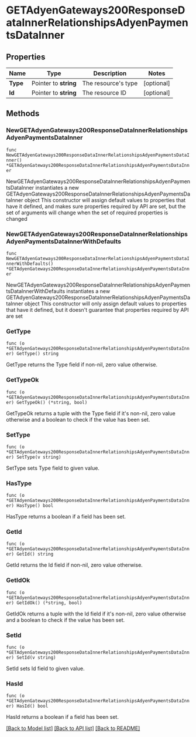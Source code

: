 # GETAdyenGateways200ResponseDataInnerRelationshipsAdyenPaymentsDataInner

## Properties

Name | Type | Description | Notes
------------ | ------------- | ------------- | -------------
**Type** | Pointer to **string** | The resource&#39;s type | [optional] 
**Id** | Pointer to **string** | The resource ID | [optional] 

## Methods

### NewGETAdyenGateways200ResponseDataInnerRelationshipsAdyenPaymentsDataInner

`func NewGETAdyenGateways200ResponseDataInnerRelationshipsAdyenPaymentsDataInner() *GETAdyenGateways200ResponseDataInnerRelationshipsAdyenPaymentsDataInner`

NewGETAdyenGateways200ResponseDataInnerRelationshipsAdyenPaymentsDataInner instantiates a new GETAdyenGateways200ResponseDataInnerRelationshipsAdyenPaymentsDataInner object
This constructor will assign default values to properties that have it defined,
and makes sure properties required by API are set, but the set of arguments
will change when the set of required properties is changed

### NewGETAdyenGateways200ResponseDataInnerRelationshipsAdyenPaymentsDataInnerWithDefaults

`func NewGETAdyenGateways200ResponseDataInnerRelationshipsAdyenPaymentsDataInnerWithDefaults() *GETAdyenGateways200ResponseDataInnerRelationshipsAdyenPaymentsDataInner`

NewGETAdyenGateways200ResponseDataInnerRelationshipsAdyenPaymentsDataInnerWithDefaults instantiates a new GETAdyenGateways200ResponseDataInnerRelationshipsAdyenPaymentsDataInner object
This constructor will only assign default values to properties that have it defined,
but it doesn't guarantee that properties required by API are set

### GetType

`func (o *GETAdyenGateways200ResponseDataInnerRelationshipsAdyenPaymentsDataInner) GetType() string`

GetType returns the Type field if non-nil, zero value otherwise.

### GetTypeOk

`func (o *GETAdyenGateways200ResponseDataInnerRelationshipsAdyenPaymentsDataInner) GetTypeOk() (*string, bool)`

GetTypeOk returns a tuple with the Type field if it's non-nil, zero value otherwise
and a boolean to check if the value has been set.

### SetType

`func (o *GETAdyenGateways200ResponseDataInnerRelationshipsAdyenPaymentsDataInner) SetType(v string)`

SetType sets Type field to given value.

### HasType

`func (o *GETAdyenGateways200ResponseDataInnerRelationshipsAdyenPaymentsDataInner) HasType() bool`

HasType returns a boolean if a field has been set.

### GetId

`func (o *GETAdyenGateways200ResponseDataInnerRelationshipsAdyenPaymentsDataInner) GetId() string`

GetId returns the Id field if non-nil, zero value otherwise.

### GetIdOk

`func (o *GETAdyenGateways200ResponseDataInnerRelationshipsAdyenPaymentsDataInner) GetIdOk() (*string, bool)`

GetIdOk returns a tuple with the Id field if it's non-nil, zero value otherwise
and a boolean to check if the value has been set.

### SetId

`func (o *GETAdyenGateways200ResponseDataInnerRelationshipsAdyenPaymentsDataInner) SetId(v string)`

SetId sets Id field to given value.

### HasId

`func (o *GETAdyenGateways200ResponseDataInnerRelationshipsAdyenPaymentsDataInner) HasId() bool`

HasId returns a boolean if a field has been set.


[[Back to Model list]](../README.md#documentation-for-models) [[Back to API list]](../README.md#documentation-for-api-endpoints) [[Back to README]](../README.md)


